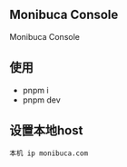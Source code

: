 ## Monibuca Console

Monibuca Console

## 使用

- pnpm i 
- pnpm dev


## 设置本地host

```
本机 ip monibuca.com
```
